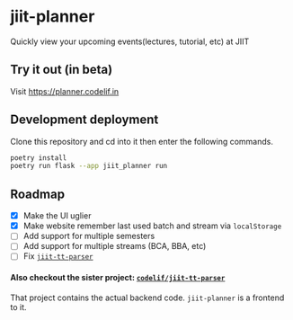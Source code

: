 # jiit-planner
Quickly view your upcoming events(lectures, tutorial, etc) at JIIT

## Try it out (in beta)
Visit https://planner.codelif.in

## Development deployment
Clone this repository and cd into it then enter the following commands.
```sh
poetry install
poetry run flask --app jiit_planner run
```

## Roadmap
 - [x] Make the UI uglier
 - [x] Make website remember last used batch and stream via `localStorage`
 - [ ] Add support for multiple semesters
 - [ ] Add support for multiple streams (BCA, BBA, etc)
 - [ ] Fix [`jiit-tt-parser`](https://github.com/codelif/jiit-tt-parser)

#### Also checkout the sister project: [`codelif/jiit-tt-parser`](https://github.com/codelif/jiit-tt-parser)
That project contains the actual backend code. `jiit-planner` is a frontend to it.
